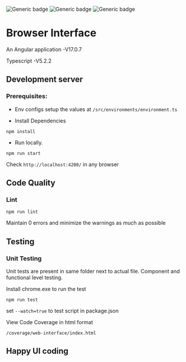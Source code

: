 ![Generic badge](https://img.shields.io/badge/Build-PASSED-green.svg)  ![Generic badge](https://img.shields.io/badge/Coverage-100%25-green.svg) ![Generic badge](https://img.shields.io/badge/Angular-Typescript-green.svg)

# Browser Interface
   An Angular application -V17.0.7

   Typescript -V5.2.2

## Development server

### Prerequisites:

* Env configs
setup the values at `/src/environments/environment.ts`

* Install Dependencies

```commandline
npm install
```

* Run locally.

```commandline
npm run start
```

Check ` http://localhost:4200/ ` in any browser

## Code Quality

### Lint

```commandline
npm run lint
```

Maintain 0 errors and minimize the warnings as much as possible

## Testing

### Unit Testing

Unit tests are present in same folder next to actual file. 
Component and functional level testing.

Install chrome.exe to run the test 

```commandline
npm run test
```

set ` --watch=true ` to test script in package.json

View Code Coverage in html format

`/coverage/web-interface/index.html`

## Happy UI coding